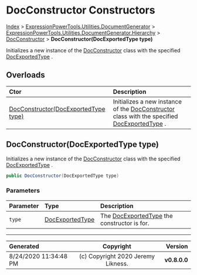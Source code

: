 ﻿# DocConstructor Constructors

[Index](../index.md) > [ExpressionPowerTools.Utilities.DocumentGenerator](ExpressionPowerTools.Utilities.DocumentGenerator.a.md) > [ExpressionPowerTools.Utilities.DocumentGenerator.Hierarchy](ExpressionPowerTools.Utilities.DocumentGenerator.Hierarchy.n.md) > [DocConstructor](ExpressionPowerTools.Utilities.DocumentGenerator.Hierarchy.DocConstructor.cs.md) > **DocConstructor(DocExportedType type)**

Initializes a new instance of the [DocConstructor](ExpressionPowerTools.Utilities.DocumentGenerator.Hierarchy.DocConstructor.cs.md) class with
            the specified [DocExportedType](ExpressionPowerTools.Utilities.DocumentGenerator.Hierarchy.DocExportedType.cs.md) .

## Overloads

| Ctor | Description |
| :-- | :-- |
| [DocConstructor(DocExportedType type)](#docconstructordocexportedtype-type) | Initializes a new instance of the [DocConstructor](ExpressionPowerTools.Utilities.DocumentGenerator.Hierarchy.DocConstructor.cs.md) class with            the specified [DocExportedType](ExpressionPowerTools.Utilities.DocumentGenerator.Hierarchy.DocExportedType.cs.md) . |

## DocConstructor(DocExportedType type)

Initializes a new instance of the [DocConstructor](ExpressionPowerTools.Utilities.DocumentGenerator.Hierarchy.DocConstructor.cs.md) class with
            the specified [DocExportedType](ExpressionPowerTools.Utilities.DocumentGenerator.Hierarchy.DocExportedType.cs.md) .

```csharp
public DocConstructor(DocExportedType type)
```

### Parameters

| Parameter | Type | Description |
| :-- | :-- | :-- |
| `type` | [DocExportedType](ExpressionPowerTools.Utilities.DocumentGenerator.Hierarchy.DocExportedType.cs.md) | The [DocExportedType](ExpressionPowerTools.Utilities.DocumentGenerator.Hierarchy.DocExportedType.cs.md) the constructor is for. |



---

| Generated | Copyright | Version |
| :-- | :-: | --: |
| 8/24/2020 11:34:48 PM | (c) Copyright 2020 Jeremy Likness. | **v0.8.0.0** |
